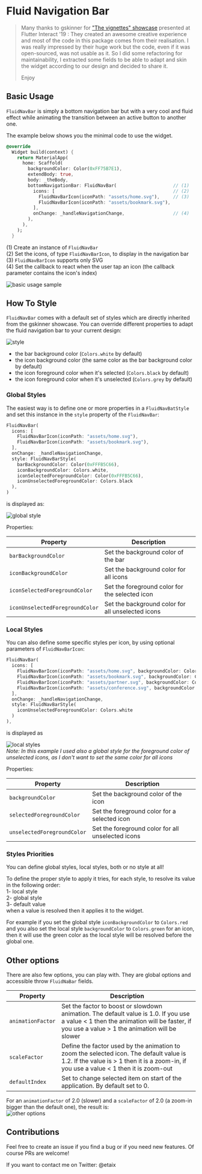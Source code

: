 # Fluid Navigation Bar

  
>Many thanks to gskinner for ["The vignettes" showcase](https://flutter.gskinner.com/) presented at Flutter Interact '19 :
They created an awesome creative experience and most of the code in this package comes from
their realisation. I was really impressed by their huge work but the code, even if it was open-sourced,
was not usable as it. So I did some refactoring for maintainability, I extracted some
fields to be able to adapt and skin the widget according to our design and decided to share it.
>
>Enjoy

## Basic Usage

`FluidNavBar` is simply a bottom navigation bar but with a very cool and fluid effect while
animating the transition between an active button to another one.

The example below shows you the minimal code to use the widget.

```dart
@override
  Widget build(context) {
    return MaterialApp(
      home: Scaffold(
        backgroundColor: Color(0xFF75B7E1),
        extendBody: true,
        body: _theBody,
        bottomNavigationBar: FluidNavBar(                     // (1)
          icons: [                                            // (2)
            FluidNavBarIcon(iconPath: "assets/home.svg"),     // (3)
            FluidNavBarIcon(iconPath: "assets/bookmark.svg"),
          ],
          onChange: _handleNavigationChange,                  // (4)
        ),
      ),
    );
  }
```
(1) Create an instance of `FluidNavBar`  
(2) Set the icons, of type `FluidNavBarIcon`, to display in the navigation bar  
(3) `FluidNavBarIcon` supports only SVG  
(4) Set the callback to react when the user tap an icon (the callback parameter contains the icon's index)   

![basic usage sample](./doc/basic-usage.gif)

## How To Style

`FluidNavBar` comes with a default set of styles which are directly inherited from the gskinner showcase.
You can override different properties to adapt the fluid navigation bar to your current design:

![style](./doc/styles.png)

  - the bar background color (`Colors.white` by default)  
  - the icon background color (the same color as the bar background color by default)  
  - the icon foreground color when it's selected (`Colors.black` by default)
  - the icon foreground color when it's unselected (`Colors.grey` by default)
  
### Global Styles

The easiest way is to define one or more properties in a `FluidNavBatStyle` and set this instance 
in the `style` property of the `FluidNavBar`:

```dart
FluidNavBar(
  icons: [
    FluidNavBarIcon(iconPath: "assets/home.svg"),
    FluidNavBarIcon(iconPath: "assets/bookmark.svg"),
  ],
  onChange: _handleNavigationChange,
  style: FluidNavBarStyle(
    barBackgroundColor: Color(0xFFFB5C66),
    iconBackgroundColor: Colors.white,
    iconSelectedForegroundColor: Color(0xFFFB5C66),
    iconUnselectedForegroundColor: Colors.black
  ),
)
``` 

is displayed as:

![global style](./doc/global-style.png)

Properties:  

| Property | Description |  
|-------|------|  
| `barBackgroundColor` | Set the background color of the bar |  
| `iconBackgroundColor` | Set the background color for all icons |  
| `iconSelectedForegroundColor` | Set the foreground color for the selected icon |  
| `iconUnselectedForegroundColor` | Set the background color for all unselected icons |  

### Local Styles

You can also define some specific styles per icon, by using optional parameters of `FluidNavBarIcon`:  

```dart
FluidNavBar(
  icons: [
    FluidNavBarIcon(iconPath: "assets/home.svg", backgroundColor: Color(0xFF4285F4)),
    FluidNavBarIcon(iconPath: "assets/bookmark.svg", backgroundColor: Color(0xFFEC4134)),
    FluidNavBarIcon(iconPath: "assets/partner.svg", backgroundColor: Color(0xFFFCBA02)),
    FluidNavBarIcon(iconPath: "assets/conference.svg", backgroundColor: Color(0xFF34A950)),
  ],
  onChange: _handleNavigationChange,
  style: FluidNavBarStyle(
    iconUnselectedForegroundColor: Colors.white
  )
),
```

is displayed as

![local styles](./doc/local-style.gif)  
_Note: In this example I used also a global style for the foreground color of unselected icons, as I don't want
to set the same color for all icons_

Properties:  

| Property | Description |  
|-------|------|  
| `backgroundColor` | Set the background color of the icon |  
| `selectedForegroundColor` | Set the foreground color for a selected icon |  
| `unselectedForegroundColor` | Set the foreground color for all unselected icons |  

### Styles Priorities

You can define global styles, local styles, both or no style at all!  

To define the proper style to apply it tries, for each style, to resolve its value in the following order:  
  1- local style  
  2- global style  
  3- default value  
when a value is resolved then it applies it to the widget.  

For example if you set the global style `iconBackgroundColor` to `Colors.red` and you also
set the local style `backgroundColor` to `Colors.green` for an icon, then it will use the green color
as the local style will be resolved before the global one.


## Other options

There are also few options, you can play with. They are global options and accessible throw `FluidNaBar` fields.

| Property | Description |  
|-------|------|  
| `animationFactor` | Set the factor to boost or slowdown animation. The default value is 1.0. If you use a value < 1 then the animation will be faster, if you use a value > 1 the animation will be slower |  
| `scaleFactor` | Define the factor used by the animation to zoom the selected icon. The default value is 1.2. If the value is > 1 then it is a zoom-in, if you use a value < 1 then it is zoom-out |  
| `defaultIndex` | Set to change selected item on start of the application. By default set to 0. |  


For an `animationFactor` of 2.0 (slower) and a `scaleFactor` of 2.0 (a zoom-in bigger than the default one), the result is:  
![other options](./doc/other-options.gif)


## Contributions

Feel free to create an issue if you find a bug or if you need new features. Of course PRs are welcome!  

If you want to contact me on Twitter: @etaix